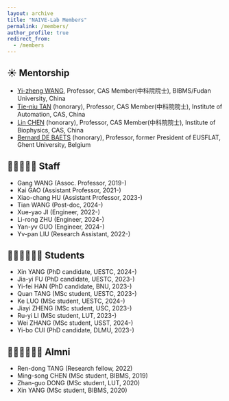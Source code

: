 ```yaml
---
layout: archive
title: "NAIVE-Lab Members"
permalink: /members/
author_profile: true
redirect_from:
  - /members
---
```


☀️ Mentorship
-
* [Yi-zheng WANG](https://casad.cas.cn/ysxx2022/ysmd/smkx/202201/t20220111_4821762.html), Professor, CAS Member(中科院院士), BIBMS/Fudan University, China
* [Tie-niu TAN](https://www.nju.edu.cn/info/1035/1266.htm) (honorary), Professor, CAS Member(中科院院士), Institute of Automation, CAS, China
* [Lin CHEN](http://www.ibp.cas.cn/kydw_157813/fzzgjkxyys/201912/t20191202_5447308.html) (honorary), Professor, CAS Member(中科院院士), Institute of Biophysics, CAS, China
* [Bernard DE BAETS](https://ai.ugent.be/people/BernardDeBaets.en.html) (honorary), Professor, former President of EUSFLAT, Ghent University, Belgium


👨‍💻👨🏻‍💻 Staff
-
* Gang WANG (Assoc. Professor, 2019-)
* Kai GAO (Assistant Professor, 2021-)
* Xiao-chang HU (Assistant Professor, 2023-)
* Tian WANG (Post-doc, 2024-)
* Xue-yao JI (Engineer, 2022-)
* Li-rong ZHU (Engineer, 2024-)
* Yan-yv GUO (Engineer, 2024-)
* Yv-pan LIU (Research Assistant, 2022-)
  
🙋🏻‍♂️🙋🏻‍♀️ Students
-
* Xin YANG (PhD candidate, UESTC, 2024-)
* Jia-yi FU (PhD candidate, UESTC, 2023-)
* Yi-fei HAN (PhD candidate, BNU, 2023-)
* Quan TANG (MSc student, UESTC, 2023-)
* Ke LUO (MSc student, UESTC, 2024-)
* Jiayi ZHENG (MSc student, USC, 2023-)
* Ru-yi LI (MSc student, LUT, 2023-)
* Wei ZHANG (MSc student, USST, 2024-)
* Yi-bo CUI (PhD candidate, DLMU, 2023-)


👨🏻‍🎓👩🏻‍🎓 Almni
-
* Ren-dong TANG (Research fellow, 2022)
* Ming-song CHEN (MSc student, BIBMS, 2019)
* Zhan-guo DONG (MSc student, LUT, 2020)
* Xin YANG (MSc student, BIBMS, 2020)


